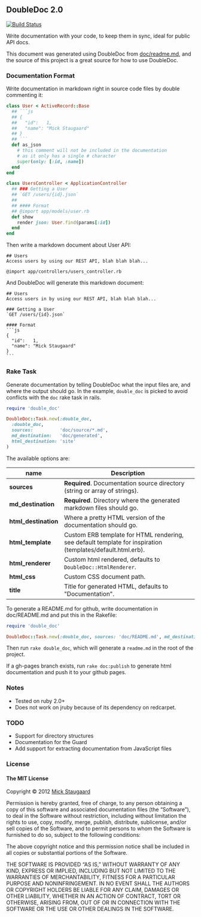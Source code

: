 ## DoubleDoc 2.0

[![Build Status](https://travis-ci.org/zendesk/double_doc.svg?branch=master)](https://travis-ci.org/zendesk/double_doc)

<!-- only modify doc/readme.md and not Readme.md -->

Write documentation with your code, to keep them in sync, ideal for public API docs.

This document was generated using DoubleDoc from [doc/readme.md](doc/readme.md), and the source of this project is a great source for how to use DoubleDoc.

### Documentation Format
Write documentation in markdown right in source code files by double commenting it:
```ruby
class User < ActiveRecord::Base
  ## ```js
  ## {
  ##   "id":   1,
  ##   "name": "Mick Staugaard"
  ## }
  ## ```
  def as_json
    # this comment will not be included in the documentation
    # as it only has a single # character
    super(only: [:id, :name])
  end
end

class UsersController < ApplicationController
  ## ### Getting a User
  ## `GET /users/{id}.json`
  ##
  ## #### Format
  ## @import app/models/user.rb
  def show
    render json: User.find(params[:id])
  end
end
```

Then write a markdown document about User API:

    ## Users
    Access users by using our REST API, blah blah blah...

    @import app/controllers/users_controller.rb

And DoubleDoc will generate this markdown document:

    ## Users
    Access users in by using our REST API, blah blah blah...

    ### Getting a User
    `GET /users/{id}.json`

    #### Format
    ```js
    {
      "id":   1,
      "name": "Mick Staugaard"
    }
    ```

### Rake Task
Generate documentation by telling DoubleDoc what the input files are, and where the output should go.
In the example, `double_doc` is picked to avoid conflicts with the `doc` rake task in rails.

```ruby
require 'double_doc'

DoubleDoc::Task.new(:double_doc,
  :double_doc,
  sources:          'doc/source/*.md',
  md_destination:   'doc/generated',
  html_destination: 'site'
)
```

The available options are:

| name                 | Description
| -------------------- | -----------
| __sources__          | __Required__. Documentation source directory (string or array of strings).
| __md_destination__   | __Required__. Directory where the generated markdown files should go.
| __html_destination__ | Where a pretty HTML version of the documentation should go.
| __html_template__    | Custom ERB template for HTML rendering, see default template for inspiration (templates/default.html.erb).
| __html_renderer__    | Custom html rendered, defaults to `DoubleDoc::HtmlRenderer`.
| __html_css__         | Custom CSS document path.
| __title__            | Title for generated HTML, defaults to "Documentation".
To generate a README.md for github, write documentation in doc/README.md and put this in the Rakefile:

```ruby
require 'double_doc'

DoubleDoc::Task.new(:double_doc, sources: 'doc/README.md', md_destination: '.')
```

Then run `rake double_doc`, which will generate a `readme.md` in the root of the project.

If a gh-pages branch exists, run `rake doc:publish` to generate html documentation and push it to your github pages.

### Notes
 - Tested on ruby 2.0+
 - Does not work on jruby because of its dependency on redcarpet.

### TODO
* Support for directory structures
* Documentation for the Guard
* Add support for extracting documentation from JavaScript files

### License
#### The MIT License

Copyright © 2012 [Mick Staugaard](mailto:mick@staugaard.com)

Permission is hereby granted, free of charge, to any person obtaining a copy of this software and associated documentation files (the “Software”), to deal in the Software without restriction, including without limitation the rights to use, copy, modify, merge, publish, distribute, sublicense, and/or sell copies of the Software, and to permit persons to whom the Software is furnished to do so, subject to the following conditions:

The above copyright notice and this permission notice shall be included in all copies or substantial portions of the Software.

THE SOFTWARE IS PROVIDED “AS IS,” WITHOUT WARRANTY OF ANY KIND, EXPRESS OR IMPLIED, INCLUDING BUT NOT LIMITED TO THE WARRANTIES OF MERCHANTABILITY, FITNESS FOR A PARTICULAR PURPOSE AND NONINFRINGEMENT. IN NO EVENT SHALL THE AUTHORS OR COPYRIGHT HOLDERS BE LIABLE FOR ANY CLAIM, DAMAGES OR OTHER LIABILITY, WHETHER IN AN ACTION OF CONTRACT, TORT OR OTHERWISE, ARISING FROM, OUT OF OR IN CONNECTION WITH THE SOFTWARE OR THE USE OR OTHER DEALINGS IN THE SOFTWARE.